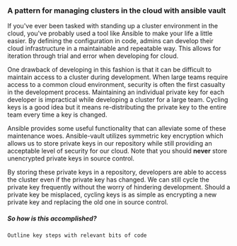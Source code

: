 ### A pattern for managing clusters in the cloud with ansible vault

If you've ever been tasked with standing up a cluster environment in the cloud, you've probably used a tool like Ansible to make your life a little easier.  By defining the configuration in code, admins can develop their cloud infrastructure in a maintainable and repeatable way.  This allows for iteration through trial and error when developing for cloud.

One drawback of developing in this fashion is that it can be difficult to maintain access to a cluster during development.  When large teams require access to a common cloud environment, security is often the first casualty in the development process.  Maintaining an individual private key for each developer is impractical while developing a cluster for a large team.  Cycling keys is a good idea but it means re-distributing the private key to the entire team every time a key is changed.

Ansible provides some useful functionality that can alleviate some of these maintenance woes. Ansible-vault utilizes symmetric key encryption which allows us to store private keys in our repository while still providing an acceptable level of security for our cloud.  Note that you should __never__ store unencrypted private keys in source control.

By storing these private keys in a repository, developers are able to access the cluster even if the private key has changed.  We can still cycle the private key frequently without the worry of hindering development.  Should a private key be misplaced, cycling keys is as simple as encrypting a new private key and replacing the old one in source control.

##### So how is this accomplished?
```
Outline key steps with relevant bits of code

```
